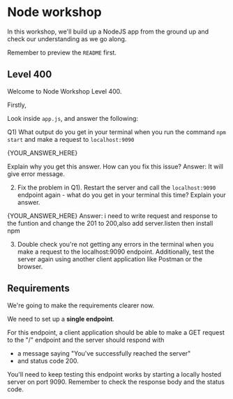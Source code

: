 

# Node workshop

In this workshop, we'll build up a NodeJS app from the ground up and check our understanding as we go along.

Remember to preview the `README` first.


## Level 400

Welcome to Node Workshop Level 400.


Firstly,

Look inside `app.js`, and answer the following:

Q1) What output do you get in your terminal when you run the command `npm start` and make a request to `localhost:9090`


{YOUR_ANSWER_HERE}

Explain why you get this answer. How can you fix this issue?
Answer: It will give error message.

2) Fix the problem in Q1). Restart the server and call the `localhost:9090` endpoint again - what do you get in your terminal this time? Explain your answer.

{YOUR_ANSWER_HERE}
Answer: i need to write request and response to the funtion and change the 201 to 200,also add server.listen then install npm 

3) Double check you're not getting any errors in the terminal when you make a request to the localhost:9090 endpoint.
Additionally, test the server again using another client application like Postman or the browser.


## Requirements

We're going to make the requirements clearer now.

We need to set up a **single endpoint**.

For this endpoint, a client application should be able to make a GET request to the "/" endpoint
and the server should respond with

- a message saying "You've successfully reached the server" 
- and status code 200.

You'll need to keep testing this endpoint works by starting a locally hosted server on port 9090. Remember to check the response body and the status code.

 

